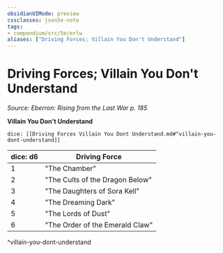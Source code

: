 ```yaml
---
obsidianUIMode: preview
cssclasses: json5e-note
tags:
- compendium/src/5e/erlw
aliases: ["Driving Forces; Villain You Don't Understand"]
---
```

# Driving Forces; Villain You Don't Understand
*Source: Eberron: Rising from the Last War p. 185* 

**Villain You Don't Understand**

`dice: [[Driving Forces Villain You Dont Understand.md#^villain-you-dont-understand]]`

| dice: d6 | Driving Force |
|----------|---------------|
| 1 | "The Chamber" |
| 2 | "The Cults of the Dragon Below" |
| 3 | "The Daughters of Sora Kell" |
| 4 | "The Dreaming Dark" |
| 5 | "The Lords of Dust" |
| 6 | "The Order of the Emerald Claw" |
^villain-you-dont-understand